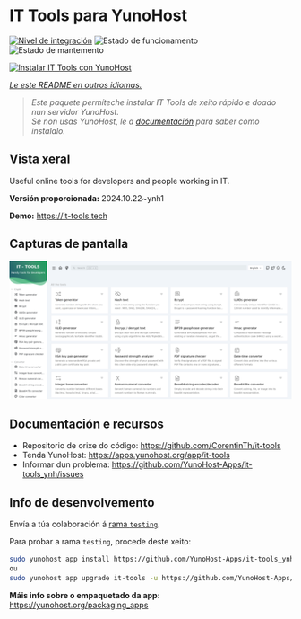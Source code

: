 <!--
NOTA: Este README foi creado automáticamente por <https://github.com/YunoHost/apps/tree/master/tools/readme_generator>
NON debe editarse manualmente.
-->

# IT Tools para YunoHost

[![Nivel de integración](https://dash.yunohost.org/integration/it-tools.svg)](https://ci-apps.yunohost.org/ci/apps/it-tools/) ![Estado de funcionamento](https://ci-apps.yunohost.org/ci/badges/it-tools.status.svg) ![Estado de mantemento](https://ci-apps.yunohost.org/ci/badges/it-tools.maintain.svg)

[![Instalar IT Tools con YunoHost](https://install-app.yunohost.org/install-with-yunohost.svg)](https://install-app.yunohost.org/?app=it-tools)

*[Le este README en outros idiomas.](./ALL_README.md)*

> *Este paquete permíteche instalar IT Tools de xeito rápido e doado nun servidor YunoHost.*  
> *Se non usas YunoHost, le a [documentación](https://yunohost.org/install) para saber como instalalo.*

## Vista xeral

Useful online tools for developers and people working in IT.

**Versión proporcionada:** 2024.10.22~ynh1

**Demo:** <https://it-tools.tech>

## Capturas de pantalla

![Captura de pantalla de IT Tools](./doc/screenshots/it-tools_ynh.png)

## Documentación e recursos

- Repositorio de orixe do código: <https://github.com/CorentinTh/it-tools>
- Tenda YunoHost: <https://apps.yunohost.org/app/it-tools>
- Informar dun problema: <https://github.com/YunoHost-Apps/it-tools_ynh/issues>

## Info de desenvolvemento

Envía a túa colaboración á [rama `testing`](https://github.com/YunoHost-Apps/it-tools_ynh/tree/testing).

Para probar a rama `testing`, procede deste xeito:

```bash
sudo yunohost app install https://github.com/YunoHost-Apps/it-tools_ynh/tree/testing --debug
ou
sudo yunohost app upgrade it-tools -u https://github.com/YunoHost-Apps/it-tools_ynh/tree/testing --debug
```

**Máis info sobre o empaquetado da app:** <https://yunohost.org/packaging_apps>
